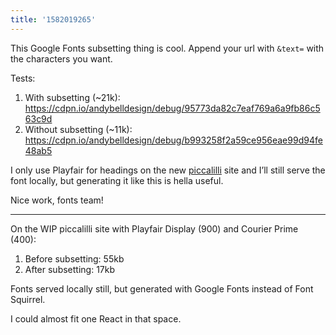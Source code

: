 ```yaml
---
title: '1582019265'
---
```

This Google Fonts subsetting thing is cool. Append your url with `&text=` with the characters you want. 

Tests:

1. With subsetting (~21k): <https://cdpn.io/andybelldesign/debug/95773da82c7eaf769a6a9fb86c563c9d>
2. Without subsetting (~11k): <https://cdpn.io/andybelldesign/debug/b993258f2a59ce956eae99d94fe48ab5>

I only use Playfair for headings on the new [piccalilli](https://piccalilli) site and I’ll still serve the font locally, but generating it like this is hella useful.

Nice work, fonts team! 

***

On the WIP piccalilli site with Playfair Display (900) and Courier Prime (400):

1. Before subsetting: 55kb
2. After subsetting: 17kb

Fonts served locally still, but generated with Google Fonts instead of Font Squirrel.

I could almost fit one React in that space.
